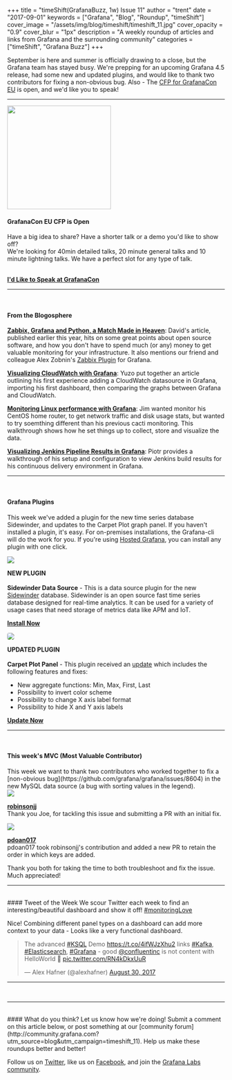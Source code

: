 +++
title = "timeShift(GrafanaBuzz, 1w) Issue 11"
author = "trent"
date = "2017-09-01"
keywords = ["Grafana", "Blog", "Roundup", "timeShift"]
cover_image = "/assets/img/blog/timeshift/timeshift_11.jpg"
cover_opacity = "0.9"
cover_blur = "1px"
description = "A weekly roundup of articles and links from Grafana and the surrounding community"
categories = ["timeShift", "Grafana Buzz"]
+++

September is here and summer is officially drawing to a close, but the Grafana team has stayed busy. We're prepping for an upcoming Grafana 4.5 release, had some new and updated plugins, and would like to thank two contributors for fixing a non-obvious bug. Also - The <a href="http://grafana.com/grafanacon-cfp?utm_source=blog&utm_campaign=timeshift_11" target="_blank">CFP for GrafanaCon EU</a> is open, and we'd like you to speak!

<hr />
<div>
	<div class="row row--md-gutters blog-plugin-grid">
		<div class="col col--sm-4 blog-plugin-grid__item">
			<img style="border-radius: 0; width: 240px;" src="/assets/img/blog/timeshift/grafanacon_eu_announcement.png" />
		</div>
		<div class="col col--sm-8 blog-plugin-grid__item">
			<h4>GrafanaCon EU CFP is Open</h4>
			<p>
				Have a big idea to share? Have a shorter talk or a demo you'd like to show off? <br />We're looking for 40min detailed talks, 20 minute general talks and 10 minute lightning talks. We have a perfect slot for any type of talk.
				<br />
				<br />
			</p>
			<p>
				<a class="btn btn-outline btn-small" href="http://grafana.com/grafanacon-cfp?utm_source=blog&utm_campaign=timeshift_11" target="_blank"><strong>I'd Like to Speak at GrafanaCon</strong></a>
			</p>
		</div>
	</div>
</div>

<hr />
<br />

#### From the Blogosphere
[**Zabbix, Grafana and Python, a Match Made in Heaven**](https://www.linkedin.com/pulse/zabbix-grafana-python-match-made-heaven-david-ribeiro-lopes): David's article, published earlier this year, hits on some great points about open source software, and how you don't have to spend much (or any) money to get valuable monitoring for your infrastructure. It also mentions our friend and colleague Alex Zobnin's <a href="https://github.com/alexanderzobnin/grafana-zabbix?utm_source=blog&utm_campaign=timeshift_11">Zabbix Plugin</a> for Grafana.

[**Visualizing CloudWatch with Grafana**](http://dev.classmethod.jp/cloud/aws/visualizing-cloudwatch-with-grafana/): Yuzo put together an article outlining his first experience adding a CloudWatch datasource in Grafana, importing his first dashboard, then comparing the graphs between Grafana and CloudWatch.

[**Monitoring Linux performance with Grafana**](https://opensource.com/article/17/8/linux-grafana): Jim wanted monitor his CentOS home router, to get network traffic and disk usage stats, but wanted to try soemthing different than his previous cacti monitoring. This walkthrough shows how he set things up to collect, store and visualize the data.

[**Visualizing Jenkins Pipeline Results in Grafana**](https://piotrminkowski.wordpress.com/2017/08/29/visualizing-jenkins-pipeline-results-in-grafana/): Piotr provides a walkthrough of his setup and configuration to view Jenkins build results for his continuous delivery environment in Grafana.


<hr />
<br />

#### Grafana Plugins
This week we've added a plugin for the new time series database Sidewinder, and updates to the Carpet Plot graph panel. If you haven't installed a plugin, it's easy. For on-premises installations, the Grafana-cli will do the work for you. If you're using <a href="https://grafana.com/cloud/grafana?utm_source=blog&utm_campaign=timeshift_11" target="_blank">Hosted Grafana</a>, you can install any plugin with one click.



<div class="blog-plugin">
	<div class="row row--md-gutters blog-plugin-grid">
		<div class="col col--sm-2 blog-plugin-grid__item">
			<img style="border-radius: 0;" src="https://grafana.com/api/plugins/sidewinder-datasource/versions/0.0.1/logos/large" />
		</div>
		<div class="col col--sm-10 blog-plugin-grid__item">
			<p>
				<div class="new-plugin-tag"><strong>NEW PLUGIN</strong></div><br/>
				<strong>Sidewinder Data Source</strong> - This is a data source plugin for the new <a href="https://grafana.com/plugins/sidewinder-datasource?utm_source=blog&utm_campaign=timeshift_11" target="_blank">Sidewinder</a> database. Sidewinder is an open source fast time series database designed for real-time analytics. It can be used for a variety of usage cases that need storage of metrics data like APM and IoT.
			</p>
			<p>
				<a class="btn btn-outline btn-small" href="https://grafana.com/plugins/sidewinder-datasource?utm_source=blog&utm_campaign=timeshift_11" target="_blank"><strong>Install Now</strong></a>
			</p>
		</div>
	</div>
</div>

<div class="blog-plugin">
	<div class="row row--md-gutters blog-plugin-grid">
		<div class="col col--sm-2 blog-plugin-grid__item">
			<img style="border-radius: 4px;" src="https://grafana.com/api/plugins/petrslavotinek-carpetplot-panel/versions/0.0.3/logos/large" />
		</div>
		<div class="col col--sm-10 blog-plugin-grid__item">
			<p>
				<div class="updated-plugin-tag"><strong>UPDATED PLUGIN</strong></div><br/>
				<strong>Carpet Plot Panel</strong> - This plugin received an <a href="https://grafana.com/plugins/petrslavotinek-carpetplot-panel?utm_source=blog&utm_campaign=timeshift_11" target="_blank">update</a> which includes the following features and fixes:
				<ul>
					<li>New aggregate functions: Min, Max, First, Last</li>
					<li>Possibility to invert color scheme</li>
					<li>Possibility to change X axis label format</li>
					<li>Possibility to hide X and Y axis labels</li>
				</ul>
			</p>
			<p>
				<a class="btn btn-outline btn-small" href="https://grafana.com/plugins/sidewinder-datasource?utm_source=blog&utm_campaign=timeshift_11" target="_blank"><strong>Update Now</strong></a>
			</p>
		</div>
	</div>
</div>

<hr />
<br />

<h4>This week's MVC (Most Valuable Contributor)</h4>
This week we want to thank two contributors who worked together to fix a [non-obvious bug](https://github.com/grafana/grafana/issues/8604) in the new MySQL data source (a bug with sorting values in the legend). 

<div class="blog-plugin">
	<div class="row row--md-gutters blog-plugin-grid">
		<div class="col col--sm-6 blog-plugin-grid__item">
			<div class="row row--md-gutters blog-plugin-grid">
				<div class="col col--sm-5 blog-plugin-grid__item">
					<img class="mvc" src="https://avatars2.githubusercontent.com/u/10656485?v=4&s=460" />
				</div>
				<div class="col col--sm-7 blog-plugin-grid__item">
					<p>
						<strong><a href="https://github.com/robinsonjj" target="_blank">robinsonjj</a></strong><br/>
						Thank you Joe, for tackling this issue and submitting a PR with an initial fix.
					</p>
				</div>
			</div>
		</div>
		<div class="col col--sm-6 blog-plugin-grid__item">
			<div class="row row--md-gutters blog-plugin-grid">
				<div class="col col--sm-5 blog-plugin-grid__item">
					<img class="mvc" src="https://avatars0.githubusercontent.com/u/4593894?v=4&s=460" />
				</div>
				<div class="col col--sm-7 blog-plugin-grid__item">
					<p>
						<strong><a href="https://github.com/pdoan017" target="_blank">pdoan017</a></strong><br/>
						pdoan017 took robinsonjj's contribution and added a new PR to retain the order in which keys are added.
					</p>
				</div>
			</div>
		</div>
	</div>
	Thank you both for taking the time to both troubleshoot and fix the issue. Much appreciated!
</div>

<hr />
<br />
#### Tweet of the Week
We scour Twitter each week to find an interesting/beautiful dashboard and show it off! <a href="https://twitter.com/hashtag/monitoringlove?src=hash" target="_blank">#monitoringLove</a>
<p>Nice! Combining different panel types on a dashboard can add more context to your data - Looks like a very functional dashboard.</p>

<blockquote class="twitter-tweet" data-lang="en"><p lang="en" dir="ltr">The advanced <a href="https://twitter.com/hashtag/KSQL?src=hash">#KSQL</a> Demo <a href="https://t.co/4ifWJzXhu2">https://t.co/4ifWJzXhu2</a> links <a href="https://twitter.com/hashtag/Kafka?src=hash">#Kafka</a>, <a href="https://twitter.com/hashtag/Elasticsearch?src=hash">#Elasticsearch</a>, <a href="https://twitter.com/hashtag/Grafana?src=hash">#Grafana</a> - good <a href="https://twitter.com/confluentinc">@confluentinc</a> is not content with HelloWorld 👀 <a href="https://t.co/RN4kDkxUuR">pic.twitter.com/RN4kDkxUuR</a></p>&mdash; Alex Hafner (@alexhafner) <a href="https://twitter.com/alexhafner/status/902887343614558208">August 30, 2017</a></blockquote>
<script async src="//platform.twitter.com/widgets.js" charset="utf-8"></script>

<hr />
<br />


<hr />
<br />
#### What do you think?
Let us know how we're doing! Submit a comment on this article below, or post something at our [community forum](http://community.grafana.com?utm_source=blog&utm_campaign=timeshift_11). Help us make these roundups better and better!

Follow us on [Twitter](http://twitter.com/grafana), like us on [Facebook](http://facebook.com/grafana), and join the [Grafana Labs community](http://grafana.com/signup?utm_source=blog&utm_campaign=timeshift_11).



